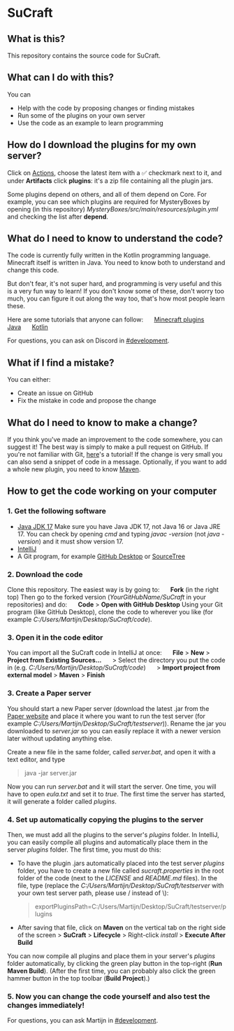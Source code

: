 # SuCraft

## What is this?

This repository contains the source code for SuCraft.

## What can I do with this?

You can
- Help with the code by proposing changes or finding mistakes
- Run some of the plugins on your own server
- Use the code as an example to learn programming

## How do I download the plugins for my own server?

Click on [Actions](https://github.com/SuCraft/SuCraft/actions), choose the latest item with a ✅ checkmark next to it, and under **Artifacts** click **plugins**: it's a zip file containing all the plugin jars.

Some plugins depend on others, and all of them depend on Core. For example, you can see which plugins are required for MysteryBoxes by opening (in this repository) *MysteryBoxes/src/main/resources/plugin.yml* and checking the list after **depend**.

## What do I need to know to understand the code?

The code is currently fully written in the Kotlin programming language. Minecraft itself is written in Java. You need to know both to understand and change this code.

But don't fear, it's not super hard, and programming is very useful and this is a very fun way to learn! If you don't know some of these, don't worry too much, you can figure it out along the way too, that's how most people learn these.

Here are some tutorials that anyone can follow:
   [Minecraft plugins](https://www.youtube.com/playlist?list=PLfu_Bpi_zcDNEKmR82hnbv9UxQ16nUBF7)
   [Java](https://www.youtube.com/watch?v=GoXwIVyNvX0)
   [Kotlin](https://www.youtube.com/watch?v=F9UC9DY-vIU)

For questions, you can ask on Discord in [#development](https://discord.gg/pbsPkpUjG4).

## What if I find a mistake?

You can either:
- Create an issue on GitHub
- Fix the mistake in code and propose the change

## What do I need to know to make a change?

If you think you've made an improvement to the code somewhere, you can suggest it! The best way is simply to make a pull request on GitHub. If you're not familiar with Git, [here](https://docs.github.com/en/get-started/quickstart/hello-world)'s a tutorial! If the change is very small you can also send a snippet of code in a message. Optionally, if you want to add a whole new plugin, you need to know [Maven](https://maven.apache.org/guides/getting-started/maven-in-five-minutes.html).

## How to get the code working on your computer

### 1. Get the following software

- [Java JDK 17](https://www.oracle.com/java/technologies/downloads/)
  Make sure you have Java JDK 17, not Java 16 or Java JRE 17. You can check by opening *cmd* and typing *javac -version* (not *java -version*) and it must show version 17.
- [IntelliJ](https://www.jetbrains.com/idea/download/)
- A Git program, for example [GitHub Desktop](https://desktop.github.com/) or [SourceTree](https://www.sourcetreeapp.com/)

### 2. Download the code

Clone this repository. The easiest way is by going to:
   **Fork** (in the right top)
Then go to the forked version (*YourGitHubName/SuCraft* in your repositories) and do:
   **Code** > **Open with GitHub Desktop**
Using your Git program (like GitHub Desktop), clone the code to wherever you like (for example *C:/Users/Martijn/Desktop/SuCraft/code*).

### 3. Open it in the code editor

You can import all the SuCraft code in IntelliJ at once:
   **File** > **New** > **Project from Existing Sources...**
   > Select the directory you put the code in (e.g. *C:/Users/Martijn/Desktop/SuCraft/code*)
   > **Import project from external model** > **Maven** > **Finish**

### 3. Create a Paper server

You should start a new Paper server (download the latest .jar from the [Paper website](https://papermc.io/downloads) and place it where you want to run the test server (for example *C:/Users/Martijn/Desktop/SuCraft/testserver*)). Rename the jar you downloaded to *server.jar* so you can easily replace it with a newer version later without updating anything else.

Create a new file in the same folder, called *server.bat*, and open it with a text editor, and type

> java -jar server.jar

Now you can run *server.bat* and it will start the server. One time, you will have to open *eula.txt* and set it to *true*. The first time the server has started, it will generate a folder called *plugins*.

### 4. Set up automatically copying the plugins to the server

Then, we must add all the plugins to the server's *plugins* folder. In IntelliJ, you can easily compile all plugins and automatically place them in the server *plugins* folder. The first time, you must do this:

- To have the plugin .jars automatically placed into the test server *plugins* folder, you have to create a new file called *sucraft.properties* in the root folder of the code (next to the *LICENSE* and *README.md* files). In the file, type (replace the *C:/Users/Martijn/Desktop/SuCraft/testserver* with your own test server path, please use / instead of \\):
  > exportPluginsPath=C:/Users/Martijn/Desktop/SuCraft/testserver/plugins
- After saving that file, click on **Maven** on the vertical tab on the right side of the screen > **SuCraft** > **Lifecycle** > Right-click *install* > **Execute After Build**

You can now compile all plugins and place them in your server's *plugins* folder automatically, by clicking the green play button in the top-right (**Run Maven Build**).
(After the first time, you can probably also click the green hammer button in the top toolbar (**Build Project**).)

### 5. Now you can change the code yourself and also test the changes immediately!

For questions, you can ask Martijn in [#development](https://discord.gg/pbsPkpUjG4).
